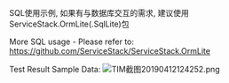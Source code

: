 ﻿
SQL使用示例, 如果有与数据库交互的需求, 建议使用ServiceStack.OrmLite(.SqlLite)包
 
More SQL usage - Please refer to: https://github.com/ServiceStack/ServiceStack.OrmLite

Test Result Sample Data:
![TIM截图20190412124252.png](https://i.loli.net/2019/04/12/5cb0176337411.png)
